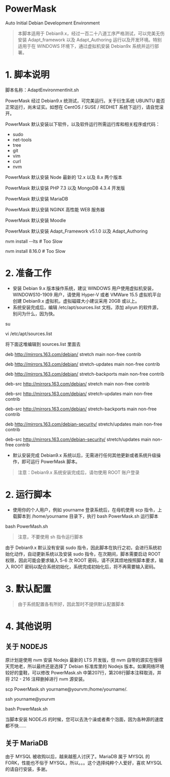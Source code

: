 # PowerMask
Auto Initial Debian Development Environment

> 本脚本适用于 Debian9.x，经过一百二十八道工序严格测试，可以完美无伤安装 Adapt_framework 以及 Adapt_Authoring 运行以及开发环境。特别适用于在 WINDOWS 环境下，通过虚拟机安装 Debian9x 系统并运行部署。

# 1. 脚本说明

脚本名称：AdaptEnvironmentInit.sh

PowerMask 经过 Debian9.x 统测试，可完美运行。关于衍生系统 UBUNTU 能否正常运行，尚未证实。如想在 CentOS / SUSE / REDHET 系统下运行，请自觉滚开。

PowerMask 默认安装以下软件，以及软件运行所需运行库和相关程序或代码：

- sudo 
- net-tools
- tree
- git
- vim
- curl
- nvm

PowerMask 默认安装 Node 最新的 12.x 以及 8.x 两个版本

PowerMask 默认安装 PHP 7.3 以及 MongoDB 4.3.4 开发版

PowerMask 默认安装 MariaDB

PowerMask 默认安装 NGINX 高性能 WEB 服务器

PowerMask 默认安装 Moodle 

PowerMask 默认安装 Adapt_Framework v5.1.0 以及 Adapt_Authoring

nvm install --lts       # Too Slow

nvm install 8.16.0      # Too Slow

# 2. 准备工作

- 安装 Debian 9.x 版本操作系统，建议 WINDOWS 用户使用虚拟机安装，WINDOWS10-1909 用户，请使用 Hyper-V 或者 VMWare 15.5 虚拟机平台创建 Debian9.x 虚拟机，虚拟磁碟大小建议采用 20GB 或以上。
- 系统安装完成后，编辑 /etc/apt/sources.list 文档，添加 aliyun 的软件源，别问为什么，因为快。

su

vi /etc/apt/sources.list

将下面这堆编辑到 sources.list 里面去

deb http://mirrors.163.com/debian/ stretch main non-free contrib

deb http://mirrors.163.com/debian/ stretch-updates main non-free contrib

deb http://mirrors.163.com/debian/ stretch-backports main non-free contrib

deb-src http://mirrors.163.com/debian/ stretch main non-free contrib

deb-src http://mirrors.163.com/debian/ stretch-updates main non-free contrib

deb-src http://mirrors.163.com/debian/ stretch-backports main non-free contrib

deb http://mirrors.163.com/debian-security/ stretch/updates main non-free contrib

deb-src http://mirrors.163.com/debian-security/ stretch/updates main non-free contrib

- 默认安装完成 Debian9.x 系统以后，无需进行任何其他更新或者系统升级操作，即可运行 PowerMask 脚本。
>注意：Debian9.x 系统安装完成后，请勿使用 ROOT 账户登录

# 2. 运行脚本

- 使用你的个人用户，例如 yourname 登录系统后，在母机使用 scp 指令，上载脚本到 /home/yourname 目录下，执行 bash PowerMask.sh 运行脚本

bash PowerMash.sh

> 注意，不要使用 sh 指令运行脚本

由于 Debian9.x 默认没有安装 sudo 指令，因此脚本在执行之初，会进行系统初始化动作，自动更新系统以及安装 sudo 指令，在次期间，脚本需要启动 ROOT 权限，因此可能会要求输入 5-6 次 ROOT 密码，请不厌其烦地按照脚本要求，输入 ROOT 密码以配合系统初始化，系统完成初始化后，将不再需要输入密码。

# 3. 默认配置

> 由于系统配置各有所好，因此暂时不提供默认配置脚本

# 4. 其他说明

## 关于 NODEJS

原计划是使用 nvm 安装 Nodejs 最新的 LTS 开发版，但 nvm 自带的源实在慢得天荒地老，所以最终还是选择了 Debian 标准库里的 Nodejs 版本。如果网络环境较好的童鞋，可以修改 PowerMask.sh 中第207行，第208行脚本注释取消，并将 212 - 216 注释删掉进行 nvm 源安装。

scp PowerMask.sh yourname@yourvm:/home/yourname/.

ssh yourname@yourvm

bash PowerMask.sh

当脚本安装 NODEJS 的时候，您可以去洗个澡或者煮个泡面，因为各种源的速度都不快……

## 关于 MariaDB

由于 MYSQL 被收购以后，越来越惹人讨厌了。MariaDB 属于 MYSQL 的 FORK，性能也不俗于 MYSQL，所以。。。这个选择纯粹个人爱好，喜欢 MYSQL 的请自行安装，多谢。

